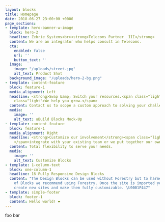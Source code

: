 ```yaml
---
layout: blocks
title: Homepage
date: 2018-06-27 23:00:00 +0000
page_sections:
- template: hero-banner-w-image
  block: hero-2
  headline: Zebrie Systems<br><strong>Telecoms Partner  III</strong>
  content: We are an integrator who helps consult in Telecoms.
  cta:
    enabled: false
    url: ''
    button_text: ''
  image:
    image: "/uploads/street.jpg"
    alt_text: Product Shot
  background_image: "/uploads/hero-2-bg.png"
- template: content-feature
  block: feature-1
  media_alignment: Left
  headline: <strong>Swap &amp; Switch your resources.<span class="light"> </span></strong><span
    class="light">We help you grow.</span>
  content: Contact us to scope a custom approach to solving your challenges
  media:
    image: ''
    alt_text: uBuild Blocks Mock-Up
- template: content-feature
  block: feature-1
  media_alignment: Right
  headline: <strong>Customize our involvement</strong><span class="light"> as we can
    </span>integrate with your existing team or we put together our own team.
  content: Total flexibility to serve your needs.
  media:
    image: ''
    alt_text: Customize Blocks
- template: 1-column-text
  block: one-column-1
  headline: 16 Fully Responsive Design Blocks
  content: "The Design Blocks can be used without Forestry but to harness the power
    of Blocks we recommend using Forestry. Once the site is imported you can immediately
    create new sites and make them fully customizable. \U0001F447"
- template: simple-footer
  block: footer-1
  content: Hello world! ❤︎
---
```


foo bar